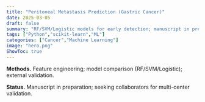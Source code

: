 ```yaml
---
title: "Peritoneal Metastasis Prediction (Gastric Cancer)"
date: 2025-03-05
draft: false
summary: "RF/SVM/Logistic models for early detection; manuscript in preparation."
tags: ["Python","scikit-learn","ML"]
categories: ["Cancer","Machine Learning"]
image: "hero.png"
ShowToc: true
---
```


**Methods.** Feature engineering; model comparison (RF/SVM/Logistic); external validation.

**Status.** Manuscript in preparation; seeking collaborators for multi-center validation.
